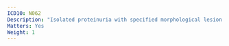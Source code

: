 ```yaml
---
ICD10: N062
Description: "Isolated proteinuria with specified morphological lesion: Diffuse membranous glomerulonephritis"
Matters: Yes
Weight: 1
---
```


